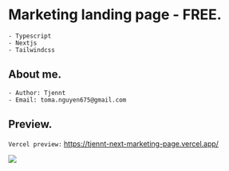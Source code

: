 # Marketing landing page - FREE.
```
- Typescript
- Nextjs
- Tailwindcss
```

## About me.
```
- Author: Tjennt
- Email: toma.nguyen675@gmail.com
```

## Preview.
`Vercel preview:` https://tjennt-next-marketing-page.vercel.app/

<img src="https://raw.githubusercontent.com/tjennt/nextjs-landing-page/main/public/assets/images/landing-page/preview.png">
